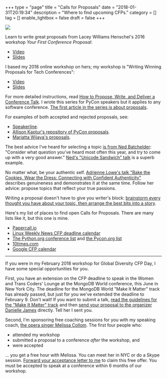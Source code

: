 +++
type = "page"
title = "Calls for Proposals"
date = "2018-01-31T20:19:34"
description = "Where to find upcoming CFPs."
category = []
tag = []
enable_lightbox = false
draft = false
+++

![](letter-writer.jpg)

Learn to write great proposals from Lacey Williams Henschel's 2016 workshop *Your First Conference Proposal*:

* [Video](https://www.youtube.com/watch?v=OAQAXVU1jIo)
* [Slides](https://speakerdeck.com/williln/your-first-conference-proposal)

I based my 2018 online workshop on hers; my workshop is "Writing Winning Proposals for Tech Conferences":

* [Video](https://www.youtube.com/watch?v=KAzChb4MYCg&feature=youtu.be&t=4m6s)
* [Slides](https://www.slideshare.net/AJesseJiryuDavis/pyladies-online-workshop-for-global-diversity-cfp-day-2018)

For more detailed instructions, read [How to Propose, Write, and Deliver a Conference Talk](https://emptysqua.re/blog/series/conference-tips/). I wrote this series for PyCon speakers but it applies to any software conference. [The first article in the series is about proposals](https://emptysqua.re/blog/seven-tips-for-pycon/).

For examples of both accepted and rejected proposals, see:

* [Speakerline](https://speakerline.io/).
* [Allison Kaptur's repository of PyCon proposals](http://akaptur.com/blog/2014/09/11/rejected-pycon-proposals/).
* [Mariatta Wijaya's proposals](https://talk-talk-talk.readthedocs.io/en/latest/).

The best advice I've heard for selecting a topic [is from Ned Batchelder](http://pyfound.blogspot.com/2016/08/avoiding-curse-of-knowledge-ned-batchelder.html): "Consider what question you've heard most often this year, and try to come up with a very good answer." [Ned's "Unicode Sandwich" talk](https://nedbatchelder.com/text/unipain.html) is a superb example.

No matter what, be your authentic self. [Adrienne Lowe's talk "Bake the Cookies, Wear the Dress: Connecting with Confident Authenticity"](https://www.youtube.com/watch?v=6Uj746j9Heo) describes genuineness and demonstrates it at the same time. Follow her advice: propose topics that reflect your true passions.

Writing a proposal doesn't have to give you writer's block: [brainstorm every thought you have about your topic, then arrange the best bits into a story](http://damian.conway.org/IBP.pdf).

Here's my list of places to find open Calls for Proposals. There are many lists like it, but this one is mine.

* [Papercall.io](https://www.papercall.io/events)
* [Linux Weekly News CFP deadline calendar](https://lwn.net/Calendar/Monthly/cfp/)
* [The Python.org conference list](https://www.python.org/community/workshops/) and [the Pycon.org list](http://www.pycon.org/)
* [10times.com](https://10times.com/technology/conferences)
* [Google CFP calendar](https://calendar.google.com/calendar/embed?src=mozilla.com_tptb36ac7eijerilfnf6c1onfo@group.calendar.google.com)

***

If you were in my February 2018 workshop for Global Diversity CFP Day, I have some special opportunities for you.

First, you have an extension on the CFP deadline to speak in the Women and Trans Coders' Lounge at the MongoDB World conference, this June in New York City. The deadline for the MongoDB World "Make It Matter" track has already passed, but just for you we've extended the deadline to February 9. Don't wait! If you want to submit a talk, [read the guidelines for the "Make It Matter" track](http://papercall.io/mongodb-world-2018) and then [send your proposal to the organizer Danielle James](mailto:danielle@mongodb.com) directly. Tell her I sent you.

Second, I'm sponsoring free coaching sessions for you with my speaking coach, [the opera singer Melissa Collom](http://melissacollom.com/coaching). The first four people who:

* attended my workshop
* submitted a proposal to a conference *after* the workshop, and
* were accepted

... you get a free hour with Melissa. You can meet her in NYC or do a Skype session. [Forward your acceptance letter to me](mailto:jesse@emptysquare.net) to claim this free offer. You must be accepted to speak at a conference within 6 months of our workshop.
